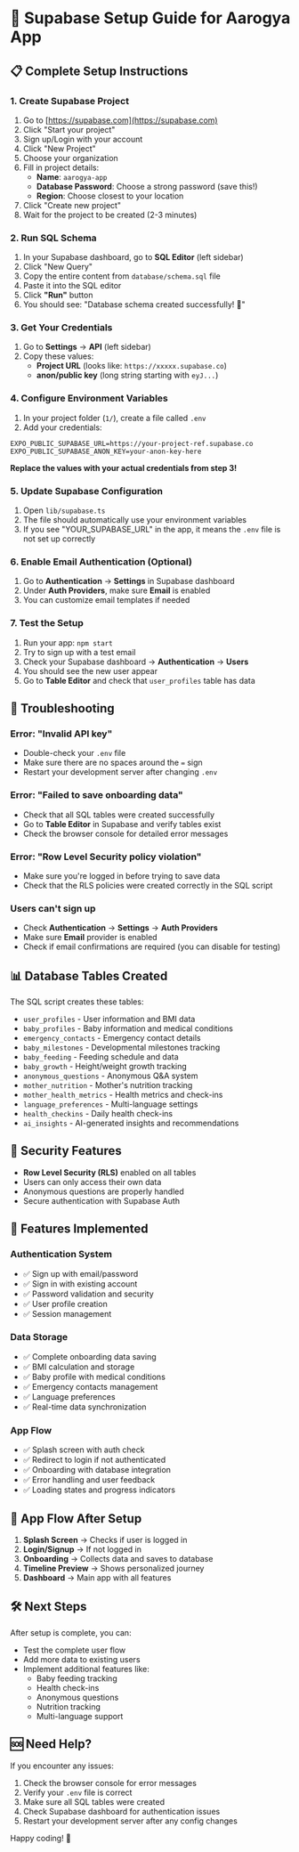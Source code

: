 # 🚀 Supabase Setup Guide for Aarogya App

## 📋 Complete Setup Instructions

### 1. Create Supabase Project
1. Go to [https://supabase.com](https://supabase.com)
2. Click "Start your project"
3. Sign up/Login with your account
4. Click "New Project"
5. Choose your organization
6. Fill in project details:
   - **Name**: `aarogya-app`
   - **Database Password**: Choose a strong password (save this!)
   - **Region**: Choose closest to your location
7. Click "Create new project"
8. Wait for the project to be created (2-3 minutes)

### 2. Run SQL Schema
1. In your Supabase dashboard, go to **SQL Editor** (left sidebar)
2. Click "New Query"
3. Copy the entire content from `database/schema.sql` file
4. Paste it into the SQL editor
5. Click **"Run"** button
6. You should see: "Database schema created successfully! 🎉"

### 3. Get Your Credentials
1. Go to **Settings** → **API** (left sidebar)
2. Copy these values:
   - **Project URL** (looks like: `https://xxxxx.supabase.co`)
   - **anon/public key** (long string starting with `eyJ...`)

### 4. Configure Environment Variables
1. In your project folder (`1/`), create a file called `.env`
2. Add your credentials:

```env
EXPO_PUBLIC_SUPABASE_URL=https://your-project-ref.supabase.co
EXPO_PUBLIC_SUPABASE_ANON_KEY=your-anon-key-here
```

**Replace the values with your actual credentials from step 3!**

### 5. Update Supabase Configuration
1. Open `lib/supabase.ts`
2. The file should automatically use your environment variables
3. If you see "YOUR_SUPABASE_URL" in the app, it means the `.env` file is not set up correctly

### 6. Enable Email Authentication (Optional)
1. Go to **Authentication** → **Settings** in Supabase dashboard
2. Under **Auth Providers**, make sure **Email** is enabled
3. You can customize email templates if needed

### 7. Test the Setup
1. Run your app: `npm start`
2. Try to sign up with a test email
3. Check your Supabase dashboard → **Authentication** → **Users**
4. You should see the new user appear
5. Go to **Table Editor** and check that `user_profiles` table has data

## 🔧 Troubleshooting

### Error: "Invalid API key"
- Double-check your `.env` file
- Make sure there are no spaces around the `=` sign
- Restart your development server after changing `.env`

### Error: "Failed to save onboarding data"
- Check that all SQL tables were created successfully
- Go to **Table Editor** in Supabase and verify tables exist
- Check the browser console for detailed error messages

### Error: "Row Level Security policy violation"
- Make sure you're logged in before trying to save data
- Check that the RLS policies were created correctly in the SQL script

### Users can't sign up
- Check **Authentication** → **Settings** → **Auth Providers**
- Make sure **Email** provider is enabled
- Check if email confirmations are required (you can disable for testing)

## 📊 Database Tables Created

The SQL script creates these tables:
- `user_profiles` - User information and BMI data
- `baby_profiles` - Baby information and medical conditions
- `emergency_contacts` - Emergency contact details
- `baby_milestones` - Developmental milestones tracking
- `baby_feeding` - Feeding schedule and data
- `baby_growth` - Height/weight growth tracking
- `anonymous_questions` - Anonymous Q&A system
- `mother_nutrition` - Mother's nutrition tracking
- `mother_health_metrics` - Health metrics and check-ins
- `language_preferences` - Multi-language settings
- `health_checkins` - Daily health check-ins
- `ai_insights` - AI-generated insights and recommendations

## 🔐 Security Features

- **Row Level Security (RLS)** enabled on all tables
- Users can only access their own data
- Anonymous questions are properly handled
- Secure authentication with Supabase Auth

## 🎯 Features Implemented

### Authentication System
- ✅ Sign up with email/password
- ✅ Sign in with existing account
- ✅ Password validation and security
- ✅ User profile creation
- ✅ Session management

### Data Storage
- ✅ Complete onboarding data saving
- ✅ BMI calculation and storage
- ✅ Baby profile with medical conditions
- ✅ Emergency contacts management
- ✅ Language preferences
- ✅ Real-time data synchronization

### App Flow
- ✅ Splash screen with auth check
- ✅ Redirect to login if not authenticated
- ✅ Onboarding with database integration
- ✅ Error handling and user feedback
- ✅ Loading states and progress indicators

## 📱 App Flow After Setup

1. **Splash Screen** → Checks if user is logged in
2. **Login/Signup** → If not logged in
3. **Onboarding** → Collects data and saves to database
4. **Timeline Preview** → Shows personalized journey
5. **Dashboard** → Main app with all features

## 🛠️ Next Steps

After setup is complete, you can:
- Test the complete user flow
- Add more data to existing users
- Implement additional features like:
  - Baby feeding tracking
  - Health check-ins
  - Anonymous questions
  - Nutrition tracking
  - Multi-language support

## 🆘 Need Help?

If you encounter any issues:
1. Check the browser console for error messages
2. Verify your `.env` file is correct
3. Make sure all SQL tables were created
4. Check Supabase dashboard for authentication issues
5. Restart your development server after any config changes

Happy coding! 🎉
